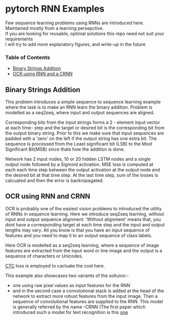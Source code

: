 # pytorch RNN Examples
Few sequence learning problems using RNNs are introduced here. Maintained mostly from a learning persepctive.<br>
If you are looking for reusable, optimal solutions this repo need not suit your requirements<br>
I will try to add more explanatory figures, and write-up in the future 


### Table of Contents
- <a href='#Binary Strings Addition'> Binary Strings Addition </a>
- <a href='#OCR using BRNNs and CRNNs'> OCR using RNN and a CRNN </a>


## Binary Strings Addition
This problem introduces a simple sequence to sequence learning example where the task is to make an RNN learn the binary addition. Problem is modelled as a seq2seq, where input and output sequences are aligned.<br>

Corresponding bits from the input strings forms a 2 - element input vector at each time- step and the target  or desired bit is the corresponding bit from the output binary string. Prior to this we make sure that input sequences are padded with a 'zero' on the left if the output string has one extra bit. The sequence is processed from the Least significant bit (LSB) to the Most Significant Bit(MSB) since thats how the addition is done. <br>

Network has 2 input nodes, 10 or 20 hidden LSTM nodes  and a single output node followed by a Sigmoid activation. MSE loss is computed at each each time step between the output activation at the output node and the desired bit at that time step. At the last time step, sum of the losses is calcuated and then the error is backropagated.




## OCR using RNN and CRNN
OCR is probably one of the easiest vision problems to introduced the utility of RNNs in sequence learning. Here we introduce seq2seq learning, without input and output sequence alignment. 'Without alignment' means that, you dont have a  corresponding target at each time step and the input and output lengths may vary. All you know is that you have an input sequence of features and you need to map it to an output sequence of class labels.<br>

Here OCR is modelled as a seq2seq learning, where a sequence of image features are extracted from the input word or line image and the output is a sequence of characters or Unicodes.<br>

[CTC](http://www.cs.toronto.edu/~graves/icml_2006.pdf) loss is employed to cacluate the cost here.

This example also showcases two variants of the soltuion:-
- one using raw pixel values as input features for the RNN
- and in the second case a convolutional stack is added at the head of the network to extract more robust features from the input image. Then a sequence of convolutional features are supplied to the RNN. This model is generally referred by the  name -CRNN (The first paper which introduced such a model for text recognition is this [one](https://arxiv.org/abs/1507.05717)
